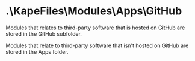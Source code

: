 # .\KapeFiles\Modules\Apps\GitHub

Modules that relates to third-party software that is hosted on GitHub are stored in the GitHub subfolder. 

Modules that relate to third-party software that isn't hosted on GitHub are stored in the Apps folder.
